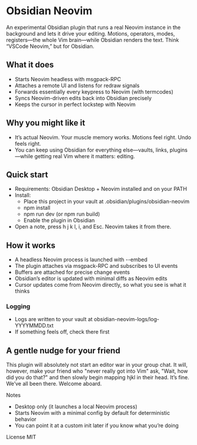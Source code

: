 # Obsidian Neovim

An experimental Obsidian plugin that runs a real Neovim instance in the background and lets it drive your editing. Motions, operators, modes, registers—the whole Vim brain—while Obsidian renders the text. Think “VSCode Neovim,” but for Obsidian.

## What it does
- Starts Neovim headless with msgpack-RPC
- Attaches a remote UI and listens for redraw signals
- Forwards essentially every keypress to Neovim (with termcodes)
- Syncs Neovim-driven edits back into Obsidian precisely
- Keeps the cursor in perfect lockstep with Neovim

## Why you might like it
- It’s actual Neovim. Your muscle memory works. Motions feel right. Undo feels right.
- You can keep using Obsidian for everything else—vaults, links, plugins—while getting real Vim where it matters: editing.

## Quick start
- Requirements: Obsidian Desktop + Neovim installed and on your PATH
- Install:
  - Place this project in your vault at .obsidian/plugins/obsidian-neovim
  - npm install
  - npm run dev (or npm run build)
  - Enable the plugin in Obsidian
- Open a note, press h j k l, i, and Esc. Neovim takes it from there.

## How it works
- A headless Neovim process is launched with --embed
- The plugin attaches via msgpack-RPC and subscribes to UI events
- Buffers are attached for precise change events
- Obsidian’s editor is updated with minimal diffs as Neovim edits
- Cursor updates come from Neovim directly, so what you see is what it thinks

### Logging
- Logs are written to your vault at obsidian-neovim-logs/log-YYYYMMDD.txt
- If something feels off, check there first

## A gentle nudge for your friend
This plugin will absolutely not start an editor war in your group chat. It will, however, make your friend who "never really got into Vim" ask, "Wait, how did you do that?" and then slowly begin mapping hjkl in their head. It’s fine. We’ve all been there. Welcome aboard.

Notes
- Desktop only (it launches a local Neovim process)
- Starts Neovim with a minimal config by default for deterministic behavior
- You can point it at a custom init later if you know what you’re doing

License
MIT
